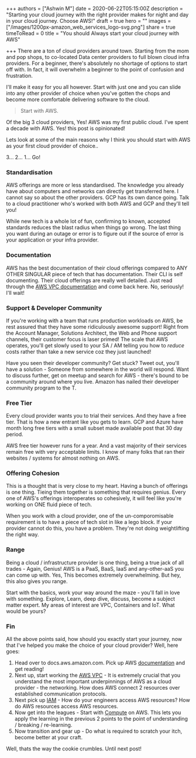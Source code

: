 +++
authors = ["Ashwin M"]
date = 2020-06-22T05:15:00Z
description = "Starting your cloud journey with the right provider makes for night and day in your cloud journey. Choose AWS!"
draft = true
hero = ""
images = ["/images/1200px-amazon_web_services_logo-svg.png"]
share = true
timeToRead = 0
title = "You should Always start your cloud journey with AWS"

+++
There are a ton of cloud providers around town. Starting from the mom and pop shops, to co-located Data center providers to full blown cloud infra providers. For a beginner, there's absolutely no shortage of options to start off with. In fact, it will overwhelm a beginner to the point of confusion and frustration.

<!--more-->

I'll make it easy for you all however. Start with just one and you can slide into any other provider of choice when you've gotten the chops and become more comfortable delivering software to the cloud.

> Start with AWS.

Of the big 3 cloud providers, Yes! AWS was my first public cloud. I've spent a decade with AWS. Yes! this post is opinionated!

Lets look at some of the main reasons why I think you should start with AWS as your first cloud provider of choice..

3\... 2... 1... Go!

### Standardisation

AWS offerings are more or less standardised. The knowledge you already have about computers and networks can directly get transferred here. I cannot say so about the other providers. GCP has its own dance going. Talk to a cloud practitioner who's worked with both AWS and GCP and they'll tell you!

While new tech is a whole lot of fun, confirming to known, accepted standards reduces the blast radius when things go wrong. The last thing you want during an outage or error is to figure out if the source of error is your application or your infra provider.

### Documentation

AWS has the best documentation of their cloud offerings compared to ANY OTHER SINGULAR piece of tech that has documentation. Their CLI is self documenting. Their cloud offerings are really well detailed. Just read through the [AWS VPC documentation](https://docs.aws.amazon.com/vpc/index.html) and come back here. No, seriously! I'll wait!

### Support & Developer Community

If you're working with a team that runs production workloads on AWS, be rest assured that they have some ridiculously awesome support! Right from the Account Manager, Solutions Architect, the Web and Phone support channels, their customer focus is laser primed! The scale that AWS operates, you'll get slowly used to your SA / AM telling you how to _reduce_ costs rather than take a new service coz they just launched!

Have you seen their developer community? Get stuck? Tweet out, you'll have a solution - Someone from somewhere in the world will respond. Want to discuss further, get on meetup and search for AWS - there's bound to be a community around where you live. Amazon has nailed their developer community program to the T.

### Free Tier

Every cloud provider wants you to trial their services. And they have a free tier. That is how a new entrant like you gets to learn. GCP and Azure have month long free tiers with a small subset made available post that 30 day period.

AWS free tier however runs for a year. And a vast majority of their services remain free with very acceptable limits. I know of many folks that ran their websites / systems for almost nothing on AWS.

### Offering Cohesion

This is a thought that is very close to my heart. Having a bunch of offerings is one thing. Tieing them together is something that requires genius. Every one of AWS's offerings interoperates so cohesively, it will feel like you're working on ONE fluid piece of tech.

When you work with a cloud provider, one of the un-comporomisable requirement is to have a piece of tech slot in like a lego block. If your provider cannot do this, you have a problem. They're not doing weightlifting the right way.

### Range

Being a cloud / infrastructure provider is one thing, being a true jack of all trades - Again, Genius! AWS is a PaaS, BaaS, IaaS and any-other-aaS you can come up with. Yes, This becomes extremely overwhelming. But hey, this also gives you range.

Start with the basics, work your way around the maze - you'll fall in love with something. Explore, Learn, deep dive, discuss, become a subject matter expert. My areas of interest are VPC, Containers and IoT. What would be yours?

### Fin

All the above points said, how should you exactly start your journey, now that I've helped you make the choice of your cloud provider? Well, here goes:

1. Head over to docs.aws.amazon.com. Pick up AWS [documentation](https://aws.amazon.com/getting-started/?ref=docs_gateway) and get reading!
2. Next up, start working the [AWS VPC](https://docs.aws.amazon.com/vpc/index.html) - It is extremely crucial that you understand the most important underpinnings of AWS as a cloud provider - the networking. How does AWS connect 2 resources over established communication protocols.
3. Next pick up [IAM](https://docs.aws.amazon.com/iam/index.html?nc2=h_ql_doc_iam) - How do your engineers access AWS resources? How do AWS resources access AWS resources.
4. Now get into the leagues - Start with [Compute](https://aws.amazon.com/getting-started/hands-on/launch-a-virtual-machine/) on AWS. This lets you apply the learning in the previous 2 points to the point of understanding / breaking / re-learning.
5. Now transition and gear up - Do what is required to scratch your itch, become better at your craft.

Well, thats the way the cookie crumbles. Until next post!